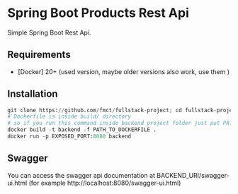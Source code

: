 # Spring Boot Products Rest Api

Simple Spring Boot Rest Api.

## Requirements

  * [Docker] 20+ (used version, maybe older versions also work, use them )

## Installation

```python
git clone https://github.com/fmct/fullstack-project; cd fullstack-project/backend
# Dockerfile is inside build/ directory
# so if you run this command inside backend project folder just put PATH_TO_DOCKERFILE as build/Dockerfile
docker build -t backend -f PATH_TO_DOCKERFILE .
docker run -p EXPOSED_PORT:8080 backend
```

## Swagger

You can access the swagger api documentation at BACKEND_URI/swagger-ui.html (for example http://localhost:8080/swagger-ui.html)



